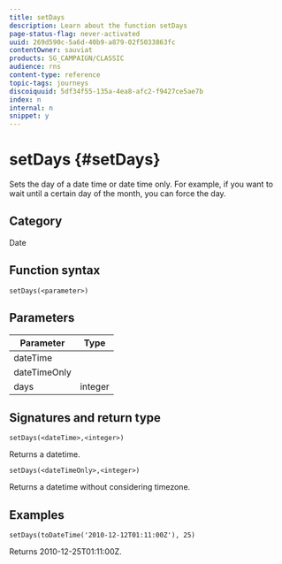 ```yaml
---
title: setDays
description: Learn about the function setDays
page-status-flag: never-activated
uuid: 269d590c-5a6d-40b9-a879-02f5033863fc
contentOwner: sauviat
products: SG_CAMPAIGN/CLASSIC
audience: rns
content-type: reference
topic-tags: journeys
discoiquuid: 5df34f55-135a-4ea8-afc2-f9427ce5ae7b
index: n
internal: n
snippet: y
---
```


# setDays {#setDays}

Sets the day of a date time or date time only. For example, if you want to wait until a certain day of the month, you can force the day.

## Category

Date

## Function syntax

`setDays(<parameter>)`

## Parameters

|Parameter|Type|
|--- |--- |
|dateTime||
|dateTimeOnly||
|days|integer|

## Signatures and return type

`setDays(<dateTime>,<integer>)`

Returns a datetime.

`setDays(<dateTimeOnly>,<integer>)`

Returns a datetime without considering timezone.

## Examples

`setDays(toDateTime('2010-12-12T01:11:00Z'), 25)`

Returns 2010-12-25T01:11:00Z.
